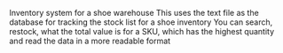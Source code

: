 Inventory system for a shoe warehouse
This uses the text file as the database for tracking the stock list for a shoe inventory
You can search, restock, what the total value is for a SKU, which has the highest quantity and read the data in a more readable format 
